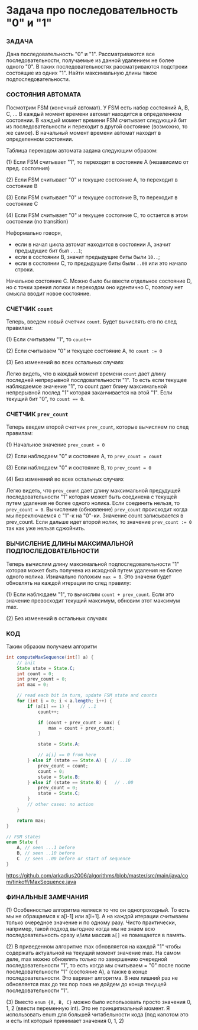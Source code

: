 # Задача про последовательность "0" и "1"

###  ЗАДАЧА

Дана последовательность  "0" и "1". Рассматриваются все последовательности, получаемые из данной удалением не более одного "0". В таких последовательностях рассматриваются подстроки состоящие из одних "1". Найти максимальную длины такое подпоследовательности.

###  СОСТОЯНИЯ АВТОМАТА

Посмотрим FSM (конечный автомат). У FSM есть набор состояний A, B, C, ... В каждый момент времени автомат находится в определенном состоянии. В каждый момент времени FSM считывает следующий бит из последовательности и переходит в другой состояние (возможно, то же самое). В начальный момент времени автомат находит в определенном состоянии.

Таблица переходом автомата задана следующим образом:

(1) Если FSM считывает "1", то переходит в состояние A (независимо от пред. состояния)

(2) Если FSM считывает "0" и текущие состояние A, то переходит в состояние B

(3) Если FSM считывает "0" и текущее состояние B, то переходит в состояние C

(4) Если FSM считывает "0" и текущее состояние C, то остается в этом состоянии (no transition)


Неформально говоря,

- если в начал цикла автомат находится в состоянии A, значит предыдущие бит был `...1`;
- если в состоянии B, значит предыдущие биты были `10..`;
- если в состоянии C, то предыдущие биты были `..00` или это начало строки.

Начальное состояние C. Можно было бы ввести отдельное состояние D, но с точки зрения логики и переходом оно идентично C, поэтому нет смысла вводит новое состояние.

### СЧЕТЧИК `count`

Теперь, введем новый счетчик `count`. Будет вычислять его по след правилам:

(1) Если считываем "1", то `count++`

(2) Если считываем "0" и текущее состояние A, то `count := 0`

(3) Без изменений во всех остальных случаях

Легко видеть, что в каждый момент времени `count` дает длину последней непрерывной послдовательности "1". То есть если текущее наблюдаемое значение "1", то count  дает блину максимальной непрерывной послед "1" которая заканчивается на этой "1". Если текущий бит "0", то `count == 0`.

### СЧЕТЧИК `prev_count`

Теперь введем второй счетчик `prev_count`, которые вычисляем по след правилам:

(1) Начальное значение `prev_count = 0`

(2) Если наблюдаем "0" и состояние A, то `prev_count = count`

(3) Если наблюдаем "0" и состояние B, то `prev_count = 0`

(4) Без изменений во всех остальных случаях

Легко видеть, что `prev_count` дает длину максимальной предудущей последовательности "1" которая может быть соединена с текущей путем удаления не более одного нолика. Если соединить нельзя, то `prev_count = 0`. Вычисление (обновление) `prev_count` происходит когда мы переключаемся с "1"-к на "0"-ки. Значение count записывается в prev_count. Если дальше идет второй нолик, то значение `prev_count := 0` так как уже нельзя сджойнить.

### ВЫЧИСЛЕНИЕ ДЛИНЫ МАКСИМАЛЬНОЙ ПОДПОСЛЕДОВАТЕЛЬНОСТИ

Теперь вычислим длину максимальной подпоследовательности "1" которая может быть получена из исходной путем удаления не более одного нолика. Изначально положим `max = 0`. Это значени будет обновлять на каждой итерации  по след правилу:

(1) Если наблюдаем "1", то вычислим `count + prev_count`. Если это значение превосходит текущий максимум, обновим этот максимум max.

(2) Без изменений в остальных случаях


###  КОД

Таким образом получаем алгоритм

```java
int computeMaxSequence(int[] a) {
    // init
    State state = State.C;
    int count = 0;
    int prev_count = 0;
    int max = 0;

    // read each bit in turn, update FSM state and counts
    for (int i = 0; i < a.length; i++) {
        if (a[i] == 1) {    // ..1
            count++;

            if (count + prev_count > max) {
                max = count + prev_count;
            }

            state = State.A;

            // a[i] == 0 from here
        } else if (state == State.A) {  // ..10
            prev_count = count;
            count = 0;
            state = State.B;
        } else if (state == State.B) {   // ..00
            prev_count = 0;
            state = State.C;
        }
        // other cases: no action
    }

    return max;
}

// FSM states
enum State {
    A, // seen ...1 before
    B, // seen ..10 before
    C  // seen ..00 before or start of sequence
}
```

https://github.com/arkadius2006/algorithms/blob/master/src/main/java/com/tinkoff/MaxSequence.java


###  ФИНАЛЬНЫЕ ЗАМЕЧАНИЯ

(1) Особенностью алгоритма являеся то что он однопроходный. То есть мы не обращаемся к a[i-1] или a[i+1]. А на каждой итерации считываем только очередное значение и по одному разу. Чисто практически, например, такой подход выгоднее когда мы не знаем всю последовательность сразу и/или массив `a[]` не помещается в память.

(2) В приведенном алгоритме max обновляется на каждой "1" чтобы содержать актуальной на текущий момент значение max. На самом деле, max можно обновлять только по завершению очередной последовательности "1", то есть когда мы считываем = "0" после после последовательности "1" (состояние A), а также в конце последовательности. Это вариант алгоритма. В нем лишний раз не обновляется max до тех пор пока не дойдем до конца текущей последовательности "1".

(3) Вместо `enum {A, B, C}` можно было использовать просто значения 0, 1, 2 (ввести переменную int). Это не принципиальный момент. Я использовать enum для большей читабельности кода (под капотом это и есть int который принимает значения 0, 1, 2)
